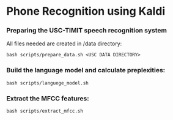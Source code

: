 # Phone Recognition using Kaldi

### Preparing the USC-TIMIT speech recognition system 
All files needed are created in /data directory:
```
bash scripts/prepare_data.sh <USC DATA DIRECTORY> 
```
### Build the language model and calculate preplexities:

```
bash scripts/languege_model.sh
```

### Extract the MFCC features:

```
bash scripts/extract_mfcc.sh
```

